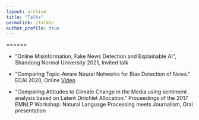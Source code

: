 ```yaml
---
layout: archive
title: "Talks"
permalink: /talks/
author_profile: true
---
```


======
* "Online Misinformation, Fake News Detection and Explainable AI",
  Shandong Normal University 2021,
  Invited talk

* "Comparing Topic-Aware Neural Networks for Bias Detection of News." 
  ECAI 2020,
  Online [Video](https://underline.io/lecture/1948-comparing-topic-aware-neural-networks-for-bias-detection-of-news)

* "Comparing Attitudes to Climate Change in the Media using sentiment analysis based on Latent Dirichlet Allocation."
  Proceedings of the 2017 EMNLP Workshop: Natural Language Processing meets Journalism,
  Oral presentation
